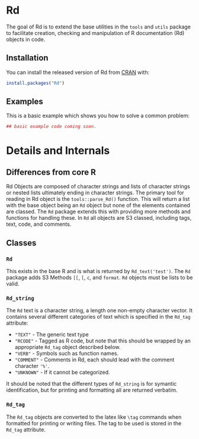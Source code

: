 
<!-- README.md is generated from README.Rmd. Please edit that file -->
Rd
==

The goal of Rd is to extend the base utilities in the `tools` and `utils` package to facilitate creation, checking and manipulation of R documentation (Rd) objects in code.

Installation
------------

You can install the released version of Rd from [CRAN](https://CRAN.R-project.org) with:

``` r
install.packages("Rd")
```

Examples
--------

This is a basic example which shows you how to solve a common problem:

``` r
## basic example code coming soon.
```

Details and Internals
=====================

Differences from core R
-----------------------

Rd Objects are composed of character strings and lists of character strings or nested lists ultimately ending in character strings. The primary tool for reading in Rd object is the `tools::parse_Rd()` function. This will return a list with the base object being an `Rd` object but none of the elements contained are classed. The `Rd` package extends this with providing more methods and functions for handling these. In `Rd` all objects are S3 classed, including tags, text, code, and comments.

Classes
-------

### `Rd`

This exists in the base R and is what is returned by `Rd_text('test')`. The `Rd` package adds S3 Methods `[[`, `[`, `c`, and `format`. `Rd` objects must be lists to be valid.

### `Rd_string`

The `Rd` text is a character string, a length one non-empty character vector. It contains several different categories of text which is specified in the `Rd_tag` attribute:

-   `"TEXT"` - The generic text type
-   `"RCODE"` - Tagged as R code, but note that this should be wrapped by an appropriate `Rd_tag` object described below.
-   `"VERB"` - Symbols such as function names.
-   `"COMMENT"` - Comments in Rd, each should lead with the comment character `'%'`.
-   `"UNKNOWN"` - If it cannot be categorized.

It should be noted that the different types of `Rd_string` is for symantic identification, but for printing and formatting all are returned verbatim.

### `Rd_tag`

The `Rd_tag` objects are converted to the latex like `\tag` commands when formatted for printing or writing files. The tag to be used is stored in the `Rd_tag` attribute.
